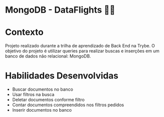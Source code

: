 # MongoDB - DataFlights 🛫🛬

# Contexto
Projeto realizado durante a trilha de aprendizado de Back End na Trybe. O objetivo do projeto é utilizar queries para realizar buscas e inserções em um banco de dados não relacional: MongoDB.

# Habilidades Desenvolvidas

- Buscar documentos no banco
- Usar filtros na busca
- Deletar documentos conforme filtro
- Contar documentos compreendidos nos filtros pedidos
- Inserir documentos no banco
